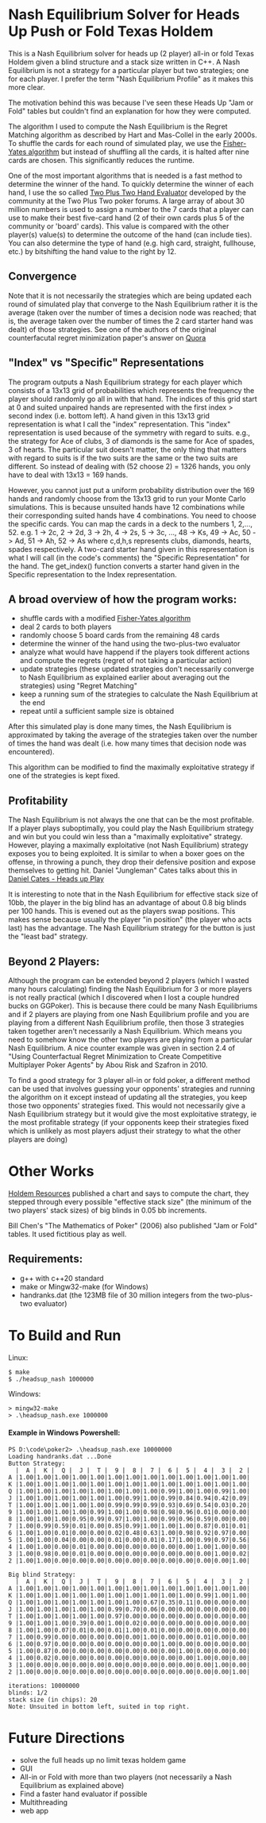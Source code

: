 # Nash Equilibrium Solver for Heads Up Push or Fold Texas Holdem

This is a Nash Equilibrium solver for heads up (2 player) all-in or fold Texas Holdem given a blind structure and a stack size written in C++.  A Nash Equilibrium is not a strategy for a particular player but two strategies; one for each player. I prefer the term "Nash Equilibrium Profile" as it makes this more clear.

The motivation behind this was because I've seen these Heads Up "Jam or Fold" tables but couldn't find an explanation for how they were computed.

The algorithm I used to compute the Nash Equilibrium is the Regret Matching algorithm as described by Hart and Mas-Collel in the early 2000s. To shuffle the cards for each round of simulated play, we use the [Fisher-Yates algorithm](https://en.wikipedia.org/wiki/Fisher%E2%80%93Yates_shuffle) but instead of shuffling all the cards, it is halted after nine cards are chosen. This significantly reduces the runtime.

One of the most important algorithms that is needed is a fast method to determine the winner of the hand. To quickly determine the winner of each hand, I use the so called [Two Plus Two Hand Evaluator](https://github.com/tangentforks/TwoPlusTwoHandEvaluator) developed by the community at the Two Plus Two poker forums. A large array of about 30 million numbers is used to assign a number to the 7 cards that a player can use to make their best five-card hand (2 of their own cards plus 5 of the community or 'board' cards).  This value is compared with the other player(s) value(s) to determine the outcome of the hand (can include ties). You can also determine the type of hand (e.g. high card, straight, fullhouse, etc.) by bitshifting the hand value to the right by 12.


## Convergence
Note that it is not necessarily the strategies which are being updated each round of simulated play that converge to the Nash Equilibrium rather it is the average (taken over the number of times a decision node was reached; that is, the average taken over the number of times the 2 card starter hand was dealt) of those strategies. See one of the authors of the original counterfacutal regret minimization paper's answer on [Quora](https://www.quora.com/What-is-an-intuitive-explanation-of-counterfactual-regret-minimization/answer/Michael-Johanson-2?ch=10&oid=9932436&share=8c0546a0&srid=MiWr&target_type=answer)

## "Index" vs "Specific" Representations
The program outputs a Nash Equilibrium strategy for each player which consists of a 13x13 grid of probabilities which represents the frequency the player should randomly go all in with that hand. The indices of this grid start at 0 and suited unpaired hands are represented with the first index > second index (i.e. bottom left). A hand given in this 13x13 grid representation is what I call the "index" representation. This "index" representation is used because of the symmetry with regard to suits. e.g., the strategy for Ace of clubs, 3 of diamonds is the same for Ace of spades, 3 of hearts. The particular suit doesn't matter, the only thing that matters with regard to suits is if the two suits are the same or the two suits are different. So instead of dealing with (52 choose 2) = 1326 hands, you only have to deal with 13x13 = 169 hands. 

However, you cannot just put a uniform probability distribution over the 169 hands and randomly choose from the 13x13 grid to run your Monte Carlo simulations.  This is because unsuited hands have 12 combinations while their corresponding suited hands have 4 combinations. You need to choose the specific cards. You can map the cards in a deck to the numbers 1, 2,..., 52.  e.g. 1 -> 2c, 2 -> 2d, 3 -> 2h, 4 -> 2s, 5 -> 3c, ..., 48 -> Ks, 49 -> Ac, 50 -> Ad, 51 -> Ah, 52 -> As where c,d,h,s represents clubs, diamonds, hearts, spades respectively.  A two-card starter hand given in this representation is what I will call (in the code's comments) the "Specific Representation" for the hand.  The get_index() function converts a starter hand given in the Specific representation to the Index representation.

## A broad overview of how the program works:

- shuffle cards with a modified [Fisher-Yates algorithm](https://en.wikipedia.org/wiki/Fisher%E2%80%93Yates_shuffle)
- deal 2 cards to both players
- randomly choose 5 board cards from the remaining 48 cards
- determine the winner of the hand using the two-plus-two evaluator
- analyze what would have happend if the players took different actions and compute the regrets (regret of not taking a particular action)
- update strategies (these updated strategies don't necessarily converge to Nash Equilibrium as explained earlier about averaging out the strategies) using "Regret Matching"
- keep a running sum of the strategies to calculate the Nash Equilibrium at the end
- repeat until a sufficient sample size is obtained

After this simulated play is done many times, the Nash Equilibrium is approximated by taking the average of the strategies taken over the number of times the hand was dealt (i.e. how many times that decision node was encountered).  

This algorithm can be modified to find the maximally exploitative strategy if one of the strategies is kept fixed.

## Profitability

The Nash Equilibrium is not always the one that can be the most profitable. If a player plays suboptimally, you could play the Nash Equilibrium strategy and win but you could win less than a "maximally exploitative" strategy.  However, playing a maximally exploitative (not Nash Equilibrium) strategy exposes you to being exploited. It is similar to when a boxer goes on the offense, in throwing a punch, they drop their defensive position and expose themselves to getting hit. Daniel "Jungleman" Cates talks about this in [Daniel Cates - Heads up Play](https://www.youtube.com/watch?v=7OCfVuxNsdg)



It is interesting to note that in the Nash Equilibrium for effective stack size of 10bb, the player in the big blind has an advantage of about 0.8 big blinds per 100 hands. This is evened out as the players swap positions.  This makes sense because usually the player "in position" (the player who acts last) has the advantage. The Nash Equilibrium strategy for the button is just the "least bad" strategy.

## Beyond 2 Players:

Although the program can be extended beyond 2 players (which I wasted many hours calculating) finding the Nash Equilibrium for 3 or more players is not really practical (which I discovered when I lost a couple hundred bucks on GGPoker).  This is because there could be many Nash Equilibriums and if 2 players are playing from one Nash Equilibrium profile and you are playing from a different Nash Equilibrium profile, then those 3 strategies taken together aren't necessarily a Nash Equilibrium. Which means you need to somehow know the other two players are playing from a particular Nash Equilibrium. A nice counter example was given in section 2.4 of "Using Counterfactual Regret Minimization to Create Competitive Multiplayer Poker Agents" by Abou Risk and Szafron in 2010.

To find a good strategy for 3 player all-in or fold poker, a different method can be used that involves guessing your opponents' strategies and running the algorithm on it except instead of updating all the strategies, you keep those two opponents' strategies fixed. This would not necessarily give a Nash Equilibrium strategy but it would give the most exploitative strategy, ie the most profitable strategy (if your opponents keep their strategies fixed which is unlikely as most players adjust their strategy to what the other players are doing)

# Other Works

[Holdem Resources](https://www.holdresources.net) published a chart and says to compute the chart, they stepped through every possible "effective stack size" (the minimum of the two players' stack sizes) of big blinds in 0.05 bb increments.

Bill Chen's "The Mathematics of Poker" (2006) also published "Jam or Fold" tables. It used fictitious play as well.

## Requirements: 

- g++ with c++20 standard
- make or Mingw32-make (for Windows)
- handranks.dat (the 123MB file of 30 million integers from the two-plus-two evaluator)

# To Build and Run

Linux:

    $ make
    $ ./headsup_nash 1000000
    
Windows:

    > mingw32-make
    > .\headsup_nash.exe 1000000
    
#### Example in Windows Powershell:
```
PS D:\code\poker2> .\headsup_nash.exe 10000000
Loading handranks.dat ...Done
Button Strategy:
  |  A |  K |  Q |  J |  T |  9 |  8 |  7 |  6 |  5 |  4 |  3 |  2 |
A |1.00|1.00|1.00|1.00|1.00|1.00|1.00|1.00|1.00|1.00|1.00|1.00|1.00|
K |1.00|1.00|1.00|1.00|1.00|1.00|1.00|1.00|1.00|1.00|1.00|1.00|1.00|
Q |1.00|1.00|1.00|1.00|1.00|1.00|1.00|1.00|0.99|1.00|1.00|0.99|1.00|
J |1.00|1.00|1.00|1.00|1.00|1.00|0.99|1.00|0.99|0.84|0.94|0.42|0.09|
T |1.00|1.00|1.00|1.00|1.00|0.99|0.99|0.99|0.93|0.69|0.54|0.03|0.20|
9 |1.00|1.00|1.00|1.00|0.99|1.00|1.00|0.98|0.98|0.96|0.01|0.00|0.00|
8 |1.00|1.00|1.00|0.95|0.99|0.97|1.00|1.00|0.99|0.96|0.59|0.00|0.00|
7 |1.00|0.99|0.59|0.01|0.00|0.85|0.99|1.00|1.00|1.00|0.87|0.01|0.01|
6 |1.00|1.00|0.01|0.00|0.00|0.02|0.48|0.63|1.00|0.98|0.92|0.97|0.00|
5 |1.00|1.00|0.04|0.00|0.00|0.01|0.00|0.01|0.17|1.00|0.99|0.97|0.56|
4 |1.00|1.00|0.00|0.01|0.00|0.00|0.00|0.00|0.00|0.00|1.00|1.00|0.00|
3 |1.00|0.98|0.00|0.01|0.00|0.00|0.00|0.00|0.00|0.00|0.00|1.00|0.02|
2 |1.00|1.00|0.00|0.00|0.00|0.00|0.00|0.00|0.00|0.00|0.00|0.00|1.00|

Big blind Strategy:
  |  A |  K |  Q |  J |  T |  9 |  8 |  7 |  6 |  5 |  4 |  3 |  2 |
A |1.00|1.00|1.00|1.00|1.00|1.00|1.00|1.00|1.00|1.00|1.00|1.00|1.00|
K |1.00|1.00|1.00|1.00|1.00|1.00|1.00|1.00|1.00|1.00|0.99|1.00|1.00|
Q |1.00|1.00|1.00|1.00|1.00|1.00|1.00|0.67|0.35|0.11|0.00|0.00|0.00|
J |1.00|1.00|1.00|1.00|1.00|0.99|0.70|0.06|0.00|0.00|0.00|0.00|0.00|
T |1.00|1.00|1.00|1.00|1.00|0.97|0.00|0.00|0.00|0.00|0.00|0.00|0.00|
9 |1.00|1.00|1.00|0.39|0.00|1.00|0.02|0.00|0.00|0.00|0.00|0.00|0.00|
8 |1.00|1.00|0.07|0.01|0.00|0.01|1.00|0.01|0.00|0.00|0.00|0.00|0.00|
7 |1.00|0.99|0.00|0.00|0.00|0.00|0.00|1.00|0.00|0.00|0.01|0.00|0.00|
6 |1.00|0.97|0.00|0.00|0.00|0.00|0.00|0.00|1.00|0.00|0.00|0.00|0.00|
5 |1.00|0.87|0.00|0.00|0.00|0.00|0.00|0.00|0.00|1.00|0.00|0.00|0.00|
4 |1.00|0.02|0.00|0.00|0.00|0.00|0.00|0.00|0.00|0.00|1.00|0.00|0.00|
3 |1.00|0.00|0.00|0.00|0.00|0.00|0.00|0.00|0.00|0.00|0.00|1.00|0.00|
2 |1.00|0.00|0.00|0.00|0.00|0.00|0.00|0.00|0.00|0.00|0.00|0.00|1.00|

iterations: 10000000
blinds: 1/2
stack size (in chips): 20
Note: Unsuited in bottom left, suited in top right.
```

# Future Directions

- solve the full heads up no limit texas holdem game
- GUI
- All-in or Fold with more than two players (not necessarily a Nash Equilibrium as explained above)
- Find a faster hand evaluator if possible
- Multithreading
- web app
